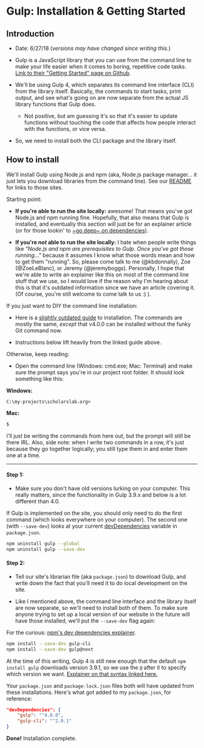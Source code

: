 # Gulp: Installation & Getting Started

## Introduction

- Date: 6/27/18 (*versions may have changed since writing this.*)

- Gulp is a JavaScript library that you can use from the command line to make your life easier when it comes to boring, repetitive code tasks. [Link to their "Getting Started" page on Github](https://github.com/gulpjs/gulp/tree/getting-started).

- We'll be using Gulp 4, which separates its command line interface (CLI) from the library itself. Basically, the commands to start tasks, print output, and see what's going on are now separate from the actual JS library functions that Gulp does.
	- Not positive, but am guessing it's so that it's easier to update functions without touching the code that affects how people interact with the functions, or vice versa.

- So, we need to install both the CLI package and the library itself.

## How to install

We'll install Gulp using Node.js and npm (aka, Node.js package manager... it just lets you download libraries from the command line). See our [README](../README.md) for links to those sites. 

Starting point:

- **If you're able to run the site locally:** awesome! That means you've got Node.js and npm running fine. Hopefully, that also means that Gulp is installed, and eventually this section will just be for an explainer article (or for those lookin' to [~go deep~ on dependencies](https://stackoverflow.com/questions/19223051/grunt-js-what-does-save-dev-mean-in-npm-install-grunt-save-dev)).

- **If you're *not* able to run the site locally:** I hate when people write things like *"Node.js and npm are prerequisites to Gulp. Once you've got those running..."* because it assumes I know what those words mean and how to get them "running". So, please come talk to me (@kbdonnally), Zoe (@ZoeLeBlanc), or Jeremy (@jeremyboggs). Personally, I hope that we're able to write an explainer like this on most of the command line stuff that we use, so I would love if the reason why I'm hearing about this is that it's outdated information since we have an article covering it. (Of course, you're still welcome to come talk to us :) ).

If you just want to DIY the command line installation:

- Here is a [slightly outdated guide](https://www.joezimjs.com/javascript/complete-guide-upgrading-gulp-4/) to installation. The commands are mostly the same, *except* that v4.0.0 can be installed without the funky Git command now.

- Instructions below lift heavily from the linked guide above.

Otherwise, keep reading:

- Open the command line (Windows: cmd.exe; Mac: Terminal) and make sure the prompt says you're in our project root folder. It should look something like this:

**Windows:**
```posh
C:\my-projects\scholarslab.org>
```
**Mac:**
```bash
$
```

I'll just be writing the commands from here out, but the prompt will still be there IRL. Also, side note: when I write two commands in a row, it's just because they go together logically; you still type them in and enter them one at a time.

***

#### Step 1:

- Make sure you don't have old versions lurking on your computer. This really matters, since the functionality in Gulp 3.9.x and below is a lot different than 4.0.

If Gulp is implemented on the site, you should only need to do the first command (which looks everywhere on your computer). The second one (with `--save-dev`) looks at your current [devDependencies](https://docs.npmjs.com/files/package.json#devdependencies) variable in `package.json`.

```bash
npm uninstall gulp --global
npm uninstall gulp --save-dev
```

#### Step 2:

- Tell our site's librarian file (aka `package.json`) to download Gulp, and write down the fact that you'll need it to do local development on the site.

- Like I mentioned above, the command line interface and the library itself are now separate, so we'll need to install both of them. To make sure anyone trying to set up a local version of our website in the future will have those installed, we'll put the `--save-dev` flag again:

For the curious: [npm's dev dependencies explainer](https://docs.npmjs.com/files/package.json#devdependencies).

```bash
npm install --save-dev gulp-cli
npm install --save-dev gulp@next
```

At the time of this writing, Gulp 4 is still new enough that the default `npm install gulp` downloads version 3.9.1, so we use the `@` after it to specify which version we want. [Explainer on that syntax linked here.](https://60devs.com/npm-install-specific-version.html)

Your `package.json` and `package-lock.json` files both will have updated from these installations. Here's what got added to my `package.json`, for reference:

```json
"devDependencies": {
    "gulp": "^4.0.0",
    "gulp-cli": "^2.0.1"
}
```

**Done!** Installation complete.